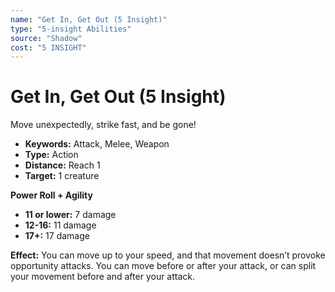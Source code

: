 ```yaml
---
name: "Get In, Get Out (5 Insight)"
type: "5-insight Abilities"
source: "Shadow"
cost: "5 INSIGHT"
---
```


# Get In, Get Out (5 Insight)

Move unexpectedly, strike fast, and be gone!

- **Keywords:** Attack, Melee, Weapon
- **Type:** Action
- **Distance:** Reach 1
- **Target:** 1 creature

**Power Roll + Agility**

- **11 or lower:** 7 damage
- **12-16:** 11 damage
- **17+:** 17 damage

**Effect:** You can move up to your speed, and that movement doesn’t provoke opportunity attacks. You can move before or after your attack, or can split your movement before and after your attack.
